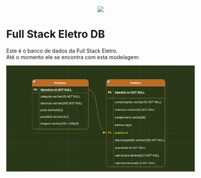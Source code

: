 <div align="center"><img src="http://img.shields.io/static/v1?label=STATUS&message=FINALIZADO&color=green&style=for-the-badge"></div>

# Full Stack Eletro DB
Este é o banco de dados da Full Stack Eletro.<br>
Até o momento ele se encontra com esta modelagem:


<div align="center"> <img width="800px" src="/Imagens/modelofsdb.png">




